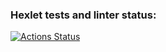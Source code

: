 ### Hexlet tests and linter status:
[![Actions Status](https://github.com/ZorgIT/qa-engineer-project-85/actions/workflows/hexlet-check.yml/badge.svg)](https://github.com/ZorgIT/qa-engineer-project-85/actions)